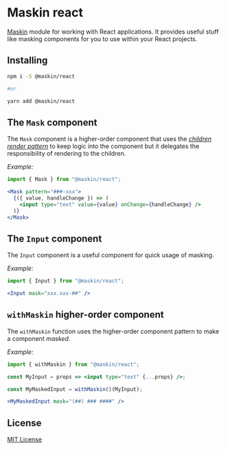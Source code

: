 # Maskin react

[Maskin](https://github.com/imbrn/maskin) module for working with React
applications. It provides useful stuff like masking components for you to use
within your React projects.

## Installing

```sh
npm i -S @maskin/react

#or

yarn add @maskin/react
```

## The `Mask` component

The `Mask` component is a higher-order component that uses the [_children render
pattern_](https://reactjs.org/docs/render-props.html#using-props-other-than-render)
to keep logic into the component but it delegates the responsibility of
rendering to the children.

_Example:_

```javascript
import { Mask } from "@maskin/react";
```

```jsx
<Mask pattern="###-xxx">
  {({ value, handleChange }) => (
    <input type="text" value={value} onChange={handleChange} />
  )}
</Mask>
```

## The `Input` component

The `Input` component is a useful component for quick usage of masking.

_Example:_

```javascript
import { Input } from "@maskin/react";
```

```jsx
<Input mask="xxx.xxx-##" />
```

## `withMaskin` higher-order component

The `withMaskin` function uses the higher-order component pattern to make a component _masked_.

_Example:_

```javascript
import { withMaskin } from "@maskin/react";
```

```jsx
const MyInput = props => <input type="text" {...props} />;

const MyMaskedInput = withMaskin()(MyInput);

<MyMaskedInput mask="(##) ### ####" />
```

## License

[MIT License](https://opensource.org/licenses/MIT)
